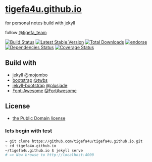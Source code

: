 [tigefa4u.github.io](https://tigefa4u.github.io)
==================

for personal notes build with jekyll

follow [@tigefa_team](http://twitter.com/tigefa_team)

[![Build Status](https://travis-ci.org/tigefa4u/tigefa4u.github.io.png)](https://travis-ci.org/tigefa4u/tigefa4u.github.io)
[![Latest Stable Version](https://poser.pugx.org/tigefa4u/tigefa4u.github.io/v/stable.png)](https://packagist.org/packages/tigefa4u/tigefa4u.github.io)
[![Total Downloads](https://poser.pugx.org/tigefa4u/tigefa4u.github.io/downloads.png)](https://packagist.org/packages/tigefa4u/tigefa4u.github.io)
[![endorse](https://api.coderwall.com/tigefa/endorsecount.png)](https://coderwall.com/tigefa) 
[![Dependencies Status](https://d2xishtp1ojlk0.cloudfront.net/d/12117648)](http://depending.in/tigefa4u/tigefa4u.github.io) 
[![Coverage Status](https://coveralls.io/repos/tigefa4u/tigefa4u.github.io/badge.png)](https://coveralls.io/r/tigefa4u/tigefa4u.github.io)

## Build with 

- [jekyll](http://jekyllrb.com) [@mojombo](https://github.com/mojombo)
- [bootstrap](http://getbootstrap.com) [@twbs](https://github.com/twbs)
- [jekyll-bootstrap](http://jekyllbootstrap.com) [@plusjade](https://github.com/plusjade)
- [Font-Awesome](http://fontawesome.io) [@FortAwesome](https://github.com/FortAwesome)

## License

- [the Public Domain license](LICENSE)

### lets begin with test

``` bash
~ git clone https://github.com/tigefa4u/tigefa4u.github.io.git
~ cd tigefa4u.github.io
~/tigefa4u.github.io $ jekyll serve
# => Now browse to http://localhost:4000
```
